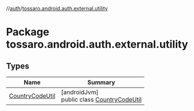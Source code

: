 //[auth](../../index.md)/[tossaro.android.auth.external.utility](index.md)

# Package tossaro.android.auth.external.utility

## Types

| Name | Summary |
|---|---|
| [CountryCodeUtil](-country-code-util/index.md) | [androidJvm]<br>public class [CountryCodeUtil](-country-code-util/index.md) |

